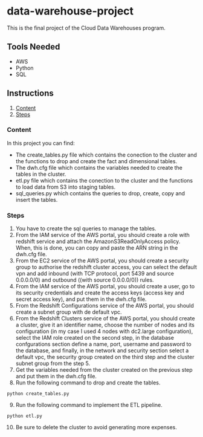 # data-warehouse-project
This is the final project of the Cloud Data Warehouses program.

## Tools Needed
- AWS
- Python
- SQL

## Instructions
 1. [Content](#content)
 2. [Steps](#steps)

### Content
In this project you can find:
- The create_tables.py file which contains the conection to the cluster and the functions to drop and create the fact and dimensional tables.
- The dwh.cfg file which contains the variables needed to create the tables in the cluster.
- etl.py file which contains the conection to the cluster and the functions to load data from S3 into staging tables.
- sql_queries.py which contains the queries to drop, create, copy and insert the tables.

### Steps
1. You have to create the sql queries to manage the tables.
2. From the IAM service of the AWS portal, you should create a role with redshift service and attach the AmazonS3ReadOnlyAccess policy. When, this is done, you can copy and paste the ARN string in the dwh.cfg file.
3. From the EC2 service of the AWS portal, you should create a security group to authorise the redshift cluster access, you can select the default vpn and add inbound (with TCP protocol, port 5439 and source 0.0.0.0/0) and outbound ((with source 0.0.0.0/0)) rules.
4. From the IAM service of the AWS portal, you should create a user, go to its security credentials and create the access keys (access key and secret access key), and put them in the dwh.cfg file.
5. From the Redshift Configurations service of the AWS portal, you should create a subnet group with de default vpc.
6. From the Redshift Clusters service of the AWS portal, you should create a cluster, give it an identifier name, choose the number of nodes and its configuration (in my case I used 4 nodes with dc2.large configuration), select the IAM role created on the second step, in the database confgurations section define a name, port, username and password to the database, and finally, in the network and security section select a default vpc, the security group created on the third step and the cluster subnet group from the step 5.
7. Get the variables needed from the cluster created on the previous step and put them in the dwh.cfg file.
8. Run the following command to drop and create the tables.
  ```
  python create_tables.py
  ```
9. Run the following command to implement the ETL pipeline.
  ```
  python etl.py
  ```
10. Be sure to delete the cluster to avoid generating more expenses.
